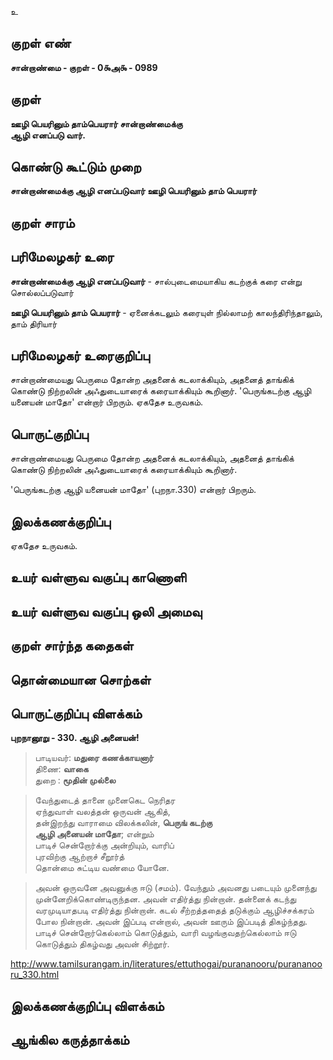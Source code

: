 உ

## குறள் எண் 

**சான்றாண்மை - குறள் - 0௯அ௯ - 0989**

## குறள் 

**ஊழி பெயரினும் தாம்பெயரார் சான்றாண்மைக்கு  
ஆழி எனப்படு வார்.** 

## கொண்டு கூட்டும் முறை

**சான்றாண்மைக்கு ஆழி எனப்படுவார் ஊழி பெயரினும் தாம் பெயரார்**

## குறள் சாரம் 


## பரிமேலழகர் உரை

**சான்றாண்மைக்கு ஆழி எனப்படுவார்** - சால்புடைமையாகிய கடற்குக் கரை என்று சொல்லப்படுவார்

**ஊழி பெயரினும் தாம் பெயரார்** - ஏனைக்கடலும் கரையுள் நில்லாமற் காலந்திரிந்தாலும், தாம் திரியார்

## பரிமேலழகர் உரைகுறிப்பு   

சான்றாண்மையது பெருமை தோன்ற அதனைக் கடலாக்கியும், அதனைத் தாங்கிக் கொண்டு நிற்றலின் அஃதுடையாரைக் கரையாக்கியும் கூறினார். 'பெருங்கடற்கு ஆழி யனையன் மாதோ' என்றார் பிறரும். ஏகதேச உருவகம்.

## பொருட்குறிப்பு 

சான்றாண்மையது பெருமை தோன்ற அதனைக் கடலாக்கியும், அதனைத் தாங்கிக் கொண்டு நிற்றலின் அஃதுடையாரைக் கரையாக்கியும் கூறினார். 

'பெருங்கடற்கு ஆழி யனையன் மாதோ' (புறநா.330) என்றார் பிறரும்.

## இலக்கணக்குறிப்பு  

ஏகதேச உருவகம்.

## உயர் வள்ளுவ வகுப்பு காணொளி


## உயர் வள்ளுவ வகுப்பு ஒலி அமைவு 

 
## குறள் சார்ந்த கதைகள் 


## தொன்மையான சொற்கள்


## பொருட்குறிப்பு விளக்கம்

**புறநானூறு - 330. ஆழி அனையன்!**

>பாடியவர்: **மதுரை கணக்காயனார்**  
>திணை: **வாகை**  
>துறை : **மூதின் முல்லை**  

>வேந்துடைத் தானை முனைகெட நெரிதர  
>ஏந்துவாள் வலத்தன் ஒருவன் ஆகித்,  
>தன்இறந்து வாராமை விலக்கலின், **பெருங் கடற்கு  
>ஆழி அனையன் மாதோ**; என்றும்  
>பாடிச் சென்றோர்க்கு அன்றியும், வாரிப்  	
>புரவிற்கு ஆற்றாச் சீறூர்த்  
>தொன்மை சுட்டிய வண்மை யோனே.  

>அவன் ஒருவனே அவனுக்கு ஈடு (சமம்). வேந்தும் அவனது படையும் முனைந்து முன்னேறிக்கொண்டிருந்தன. அவன் எதிர்த்து நின்றான். தன்னைக் கடந்து வரமுடியாதபடி எதிர்த்து நின்றான். கடல் சீற்றத்ததைத் தடுக்கும் ஆழிச்சக்கரம் போல நின்றான். அவன் இப்படி என்றால், அவன் ஊரும் இப்படித் திகழ்ந்தது. பாடிச் சென்றோர்கெல்லாம் கொடுத்தும், வாரி வழங்குவதற்கெல்லாம் ஈடு கொடுத்தும் திகழ்வது அவன் சிற்றூர்.

http://www.tamilsurangam.in/literatures/ettuthogai/purananooru/purananooru_330.html

## இலக்கணக்குறிப்பு விளக்கம்


## ஆங்கில கருத்தாக்கம் 


